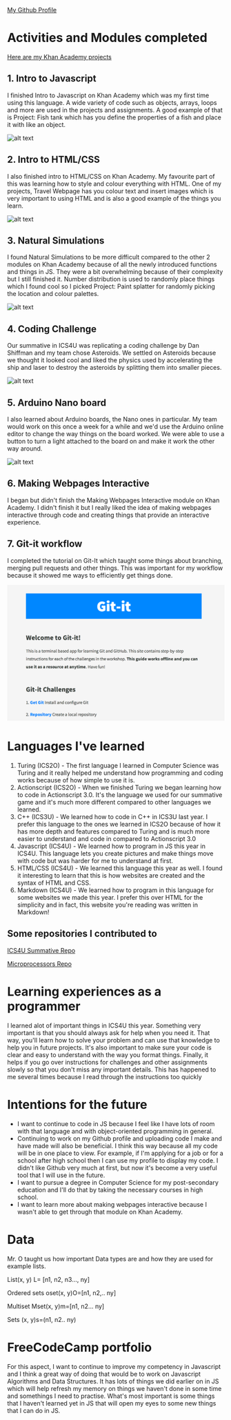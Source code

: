 [My Github Profile](https://github.com/hablum "Hassib's Github profile!")


# Activities and Modules completed
[Here are my Khan Academy projects](https://www.khanacademy.org/profile/hassibk/projects "My projects!")


## 1. Intro to Javascript

I finished Intro to Javascript on Khan Academy which was my first time using this language. A wide variety of code such as objects, arrays, loops and more are used in the projects and assignments. A good example of that is Project: Fish tank which has you define the properties of a fish and place it with like an object.

![alt text](https://www.khanacademy.org/computer-programming/spin-off-of-project-fish-tank/4653500623650816/5639274879778816.png "Fish tank project!")

## 2. Intro to HTML/CSS

I also finished intro to HTML/CSS on Khan Academy. My favourite part of this was learning how to style and colour everything with HTML. One of my projects, Travel Webpage has you colour text and insert images which is very important to using HTML and is also a good example of the things you learn.

![alt text](https://www.khanacademy.org/computer-programming/spin-off-of-project-travel-webpage/6056261859311616/5674248798470144.png "Travel webpage!")

## 3. Natural Simulations

I found Natural Simulations to be more difficult compared to the other 2 modules on Khan Academy because of all the newly introduced functions and things in JS. They were a bit overwhelming because of their complexity but I still finished it. Number distribution is used to randomly place things which I found cool so I picked Project: Paint splatter for randomly picking the location and colour palettes.

![alt text](https://www.khanacademy.org/computer-programming/spin-off-of-project-paint-splatter/4729365169602560/5665117697998848.png "Paint splatter!")

## 4. Coding Challenge

Our summative in ICS4U was replicating a coding challenge by Dan Shiffman and my team chose Asteroids. We settled on Asteroids because we thought it looked cool and liked the physics used by accelerating the ship and laser to destroy the asteroids by splitting them into smaller pieces.

![alt text](https://camo.githubusercontent.com/7f1b3705ec5df6917d1dc9b92fc15d4a87c02849/68747470733a2f2f692e696d6775722e636f6d2f76365630766d5a2e676966 "Asteroids gif (not by me)")

## 5. Arduino Nano board

I also learned about Arduino boards, the Nano ones in particular. My team would work on this once a week for a while and we'd use the Arduino online editor to change the way things on the board worked. We were able to use a button to turn a light attached to the board on and make it work the other way around.

![alt text](https://cdn.shopify.com/s/files/1/0174/1800/products/a000005_iso_1_bb99e4b5-0a4c-420b-8dd8-859ea094c6fc_1024x1024.jpg?v=1530375387 "An Arduino Nano board!")

## 6. Making Webpages Interactive

I began but didn't finish the Making Webpages Interactive module on Khan Academy. I didn't finish it but I really liked the idea of making webpages interactive through code and creating things that provide an interactive experience. 

## 7. Git-it workflow

I completed the tutorial on Git-It which taught some things about branching, merging pull requests and other things. This was important for my workflow because it showed me ways to efficiently get things done.

![alt text](https://raw.githubusercontent.com/jlord/git-it/master/guide-ss.png)

# Languages I've learned

1. Turing (ICS2O) - The first language I learned in Computer Science was Turing and it really helped me understand how programming and coding works because of how simple to use it is.
2. Actionscript (ICS2O) - When we finished Turing we began learning how to code in Actionscript 3.0. It's the language we used for our summative game and it's much more different compared to other languages we learned.
3. C++ (ICS3U) - We learned how to code in C++ in ICS3U last year. I prefer this language to the ones we learned in ICS2O because of how it has more depth and features compared to Turing and is much more easier to understand and code in compared to Actionscript 3.0
4. Javascript (ICS4U) - We learned how to program in JS this year in ICS4U. This language lets you create pictures and make things move with code but was harder for me to understand at first.
5. HTML/CSS (ICS4U) - We learned this language this year as well. I found it interesting to learn that this is how websites are created and the syntax of HTML and CSS.
6. Markdown (ICS4U) - We learned how to program in this language for some websites we made this year. I prefer this over HTML for the simplicity and in fact, this website you're reading was written in Markdown!

## Some repositories I contributed to

[ICS4U Summative Repo](https://github.com/OCSDB/ics4u-coding-challenge-lasagna-boy "ICS4U Asteroids Project")

[Microprocessors Repo](https://github.com/OCSDB/microprocessors-course-death-metal-bros "Microprocessors code")

# Learning experiences as a programmer

I learned alot of important things in ICS4U this year. Something very important is that you should always ask for help when you need it. That way, you'll learn how to solve your problem and can use that knowledge to help you in future projects. It's also important to make sure your code is clear and easy to understand with the way you format things. Finally, it helps if you go over instructions for challenges and other assignments slowly so that you don't miss any important details. This has happened to me several times because I read through the instructions too quickly

# Intentions for the future

* I want to continue to code in JS because I feel like I have lots of room with that language and with object-oriented programming in general.
* Continuing to work on my Github profile and uploading code I make and have made will also be beneficial. I think this way because all my code will be in one place to view. For example, if I'm applying for a job or for a school after high school then I can use my profile to display my code. I didn't like Github very much at first, but now it's become a very useful tool that I will use in the future.
* I want to pursue a degree in Computer Science for my post-secondary education and I'll do that by taking the necessary courses in high school.
* I want to learn more about making webpages interactive because I wasn't able to get through that module on Khan Academy.

# Data

Mr. O taught us how important Data types are and how they are used for example lists.

List(x, y) L= [n1, n2, n3..., ny]

Ordered sets oset(x, y)O=[n1, n2,.. ny]

Multiset Mset(x, y)m=[n1, n2... ny]

Sets (x, y)s=(n1, n2.. ny)

# FreeCodeCamp portfolio 

For this aspect, I want to continue to improve my competency in Javascript and I think a great way of doing that would be to work on Javascript Algorithms and Data Structures. It has lots of things we did earlier on in JS which will help refresh my memory on things we haven't done in some time and somethings I need to practise. What's most important is some things that I haven't learned yet in JS that will open my eyes to some new things that I can do in JS.
